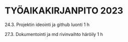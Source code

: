 # TYÖAIKAKIRJANPITO 2023

24.3. Projektin ideointi ja github luonti 1 h

27.3. Dokumentointi ja md rivinvaihto häröily 1 h

